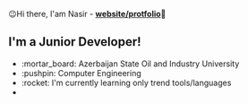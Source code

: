 :wink:Hi there, I'am Nasir - <strong>[website/protfolio](https://www.google.com)</strong>:wave:
<div>
  <h2>I'm a Junior Developer!</h2> 
</div>
<ul>
  <li> :mortar_board: Azerbaijan State Oil and Industry University </li>
  <li> :pushpin: Computer Engineering </li>
  <li> :rocket: I'm currently learning only trend tools/languages</li>
  <li>  </li>
